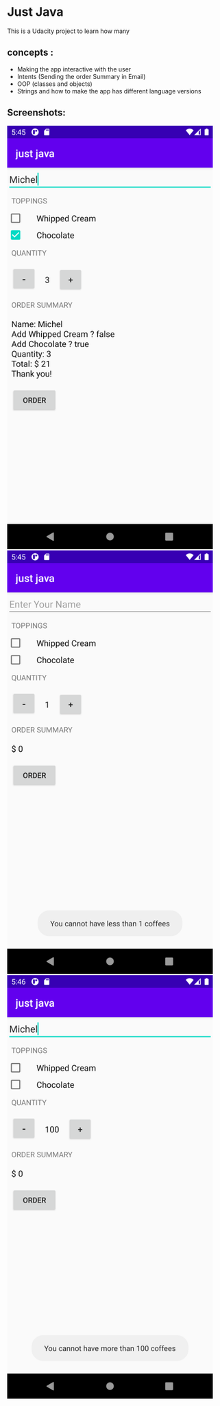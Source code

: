 Just Java
===================================

This is a Udacity project to learn how many 

concepts :
----------
- Making the app interactive with the user
- Intents (Sending the order Summary in Email)
- OOP (classes and objects)
- Strings and how to make the app has different language versions

Screenshots:
------------
<img src="./screenshots/Screenshot_1622130337.png" width="480" height="986">
<img src="./screenshots/Screenshot_1622130356.png" width="480" height="986">
<img src="./screenshots/Screenshot_1622130407.png" width="480" height="986">



 